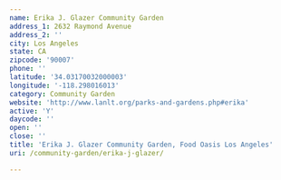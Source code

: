 ```yaml
---
name: Erika J. Glazer Community Garden
address_1: 2632 Raymond Avenue
address_2: ''
city: Los Angeles
state: CA
zipcode: '90007'
phone: ''
latitude: '34.03170032000003'
longitude: '-118.298016013'
category: Community Garden
website: 'http://www.lanlt.org/parks-and-gardens.php#erika'
active: 'Y'
daycode: ''
open: ''
close: ''
title: 'Erika J. Glazer Community Garden, Food Oasis Los Angeles'
uri: /community-garden/erika-j-glazer/

---
```


